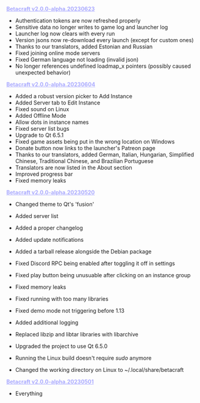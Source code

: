 <b style="color: #aaaaff;"><u>Betacraft v2.0.0-alpha.20230623</u></b>

- Authentication tokens are now refreshed properly
- Sensitive data no longer writes to game log and launcher log
- Launcher log now clears with every run
- Version jsons now re-download every launch (except for custom ones)
- Thanks to our translators, added Estonian and Russian
- Fixed joining online mode servers
- Fixed German language not loading (invalid json)
- No longer references undefined loadmap_x pointers (possibly caused unexpected behavior)

<b style="color: #aaaaff;"><u>Betacraft v2.0.0-alpha.20230604</u></b>

- Added a robust version picker to Add Instance
- Added Server tab to Edit Instance
- Fixed sound on Linux
- Added Offline Mode
- Allow dots in instance names
- Fixed server list bugs
- Upgrade to Qt 6.5.1
- Fixed game assets being put in the wrong location on Windows
- Donate button now links to the launcher's Patreon page
- Thanks to our translators, added German, Italian, Hungarian, Simplified Chinese, Traditional Chinese, and Brazilian Portuguese
- Translators are now listed in the About section
- Improved progress bar
- Fixed memory leaks

<b style="color: #aaaaff;"><u>Betacraft v2.0.0-alpha.20230520</u></b>

- Changed theme to Qt's 'fusion'
- Added server list
- Added a proper changelog
- Added update notifications
- Added a tarball release alongside the Debian package
- Fixed Discord RPC being enabled after toggling it off in settings
- Fixed play button being unusuable after clicking on an instance group
- Fixed memory leaks
- Fixed running with too many libraries
- Fixed demo mode not triggering before 1.13
- Added additional logging

- Replaced libzip and libtar libraries with libarchive
- Upgraded the project to use Qt 6.5.0
- Running the Linux build doesn't require *sudo* anymore
- Changed the working directory on Linux to ~/.local/share/betacraft

<b style="color: #aaaaff;"><u>Betacraft v2.0.0-alpha.20230501</u></b>

- Everything
